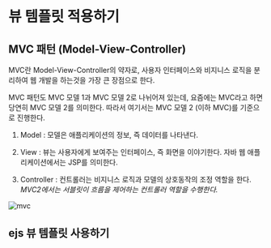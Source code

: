 # 뷰 템플릿 적용하기

## MVC 패턴 (Model-View-Controller)
MVC란 Model-View-Controller의 약자로, 사용자 인터페이스와 비지니스 로직을 분리하여 웹 개발을 하는것을 가장 큰 장점으로 한다.  

MVC 패턴도 MVC 모델 1과 MVC 모델 2로 나뉘어져 있는데, 요즘에는 MVC라고 하면 당연히 MVC 모델 2를 의미한다. 따라서 여기서는 MVC 모델 2 (이하 MVC)를 기준으로 진행한다.  

1. Model : 모델은 애플리케이션의 정보, 즉 데이터를 나타낸다.  

2. View : 뷰는 사용자에게 보여주는 인터페이스, 즉 화면을 이야기한다. 자바 웹 애플리케이션에서는 JSP를 의미한다.  

3. Controller : 컨트롤러는 비지니스 로직과 모델의 상호동작의 조정 역할을 한다.  
*MVC2에서는 서블릿이 흐름을 제어하는 컨트롤러 역할을 수행한다.*  

![mvc](./Resources/view_template/mvc.png)

## ejs 뷰 템플릿 사용하기
